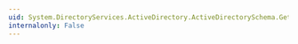 ```yaml
---
uid: System.DirectoryServices.ActiveDirectory.ActiveDirectorySchema.GetSchema(System.DirectoryServices.ActiveDirectory.DirectoryContext)
internalonly: False
---
```

